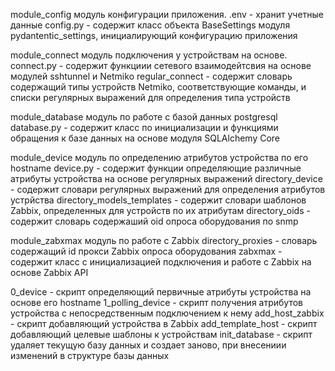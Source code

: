 module_config модуль конфигурации приложения.
  .env - хранит учетные данные
  config.py - содержит класс объекта BaseSettings модуля pydantentic_settings, инициалирующий конфигурацию приложения

module_connect модуль подключения у устройствам на основе.
  connect.py - содержит функциии сетевого взаимодейтсвия на основе модулей sshtunnel и Netmiko
  regular_connect - содержит словарь содержащий типы устройств Netmiko, соответствующие команды, и списки регулярных выражений для определения типа устройств

module_database модуль по работе с базой данных postgresql
  database.py - содержит класс по инициализации и функциями обращения к базе данных на основе модуля SQLAlchemy Core

module_device модуль по определению атрибутов устройства по его hostname
  device.py - содержит функции определяющие различные атрибуты устройства на основе регулярных выражений
  directory_device - содержит словари регулярных выражений для определения атрибутов устрйства
  directory_models_templates - содержит словари шаблонов Zabbix, определенных для устройств по их атрибутам
  directory_oids - содержит словарь содержаший oid опроса оборудования по snmp

module_zabxmax модуль по работе с Zabbix
  directory_proxies - словарь содержащий id прокси Zabbix опроса оборудования
  zabxmax - содержит класс с инициализацией подключения и работе с Zabbix на основе Zabbix API

0_device - скрипт определяющий первичные атрибуты устройства на основе его hostname
1_polling_device - скрипт получения атрибутов устройства с непосредственным подключением к нему
add_host_zabbix - скрипт добавляющий устройства в Zabbix
add_template_host - скрипт добавляющий целевые шаблоны к устройствам
init_database - скрипт удаляет текущую базу данных и создает заново, при внесениии изменений в структуре базы данных 
